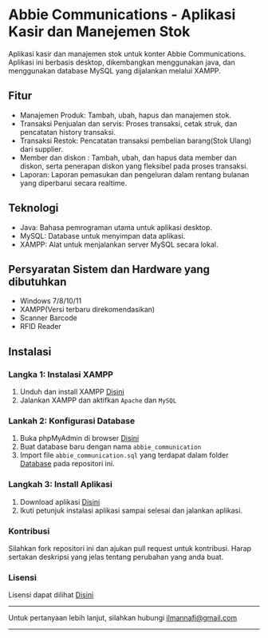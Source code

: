 # Abbie Communications - Aplikasi Kasir dan Manejemen Stok
Aplikasi kasir dan manajemen stok untuk konter Abbie Communications. Aplikasi ini berbasis desktop, dikembangkan menggunakan java, dan menggunakan database MySQL yang dijalankan melalui XAMPP.

## Fitur
- Manajemen Produk: Tambah, ubah, hapus dan manajemen stok.
- Transaksi Penjualan dan servis: Proses transaksi, cetak struk, dan pencatatan history transaksi.
- Transaksi Restok: Pencatatan transaksi pembelian barang(Stok Ulang) dari supplier.
- Member dan diskon : Tambah, ubah, dan hapus data member dan diskon, serta penerapan diskon yang fleksibel pada proses transaksi.
- Laporan: Laporan pemasukan dan pengeluran dalam rentang bulanan yang diperbarui secara realtime.

## Teknologi
- Java: Bahasa pemrograman utama untuk aplikasi desktop.
- MySQL: Database untuk menyimpan data aplikasi.
- XAMPP: Alat untuk menjalankan server MySQL secara lokal.

## Persyaratan Sistem dan Hardware yang dibutuhkan
- Windows 7/8/10/11
- XAMPP(Versi terbaru direkomendasikan)
- Scanner Barcode
- RFID Reader

## Instalasi
### Langka 1: Instalasi XAMPP
1. Unduh dan install XAMPP [Disini](https://www.apachefriends.org/download.html)
2. Jalankan XAMPP dan aktifkan `Apache` dan `MySQL`
### Lankah 2: Konfigurasi Database
1. Buka phpMyAdmin di browser [Disini](http://localhost/phpmyadmin)
2. Buat database baru dengan nama `abbie_communication`
3. Import file `abbie_communication.sql` yang terdapat dalam folder [Database](database) pada repositori ini.
### Langkah 3: Install Aplikasi
1. Download aplikasi [Disini](https://drive.google.com/file/d/17rGqJ6SWfmGpsQx5sbKD9lqrTftUyOIS/view?usp=sharing)
2. Ikuti petunjuk instalasi aplikasi sampai selesai dan jalankan aplikasi.
### Kontribusi
Silahkan fork repositori ini dan ajukan pull request untuk kontribusi. Harap sertakan deskripsi yang jelas tentang perubahan yang anda buat.
### Lisensi
Lisensi dapat dilihat [Disini](lisensi.txt)

---
Untuk pertanyaan lebih lanjut, silahkan hubungi [ilmannafi@gmail.com](mailto:ilmannafi04@gmail.com)

---

